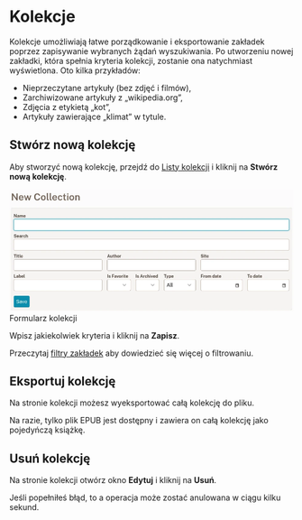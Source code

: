 # Kolekcje

Kolekcje umożliwiają łatwe porządkowanie i eksportowanie zakładek poprzez zapisywanie wybranych żądań wyszukiwania. Po utworzeniu nowej zakładki, która spełnia kryteria kolekcji, zostanie ona natychmiast wyświetlona.
Oto kilka przykładów:

- Nieprzeczytane artykuły (bez zdjęć i filmów),
- Zarchiwizowane artykuły z „wikipedia.org”,
- Zdjęcia z etykietą „kot”,
- Artykuły zawierające „klimat” w tytule.

## Stwórz nową kolekcję

Aby stworzyć nową kolekcję, przejdź do [Listy kolekcji](readeck-instance://bookmarks/collections) i kliknij na **Stwórz nową kolekcję**.

![Formularz nowej kolekcji](./img/collection-new.webp)
Formularz kolekcji

Wpisz jakiekolwiek kryteria i kliknij na **Zapisz**.

Przeczytaj [filtry zakładek](./bookmark-list.md#filters) aby dowiedzieć się więcej o filtrowaniu.

## Eksportuj kolekcję

Na stronie kolekcji możesz wyeksportować całą kolekcję do pliku.

Na razie, tylko plik EPUB jest dostępny i zawiera on całą kolekcję jako pojedyńczą książkę.

## Usuń kolekcję

Na stronie kolekcji otwórz okno **Edytuj** i kliknij na **Usuń**.

Jeśli popełniłeś błąd, to a operacja może zostać anulowana w ciągu kilku sekund.
